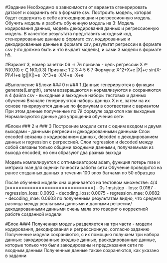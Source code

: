 #Задание
Необходимо в зависимости от варианта сгенерировать датасет и сохранить его в формате csv.
Построить модель, которая будет содержать в себе автокодировщик и регрессионную модель.
Обучить модель и разбить обученную модель на 3: Модель кодирования данных, модель декодирования данных и регрессионную модель.
В качестве результата представить исходный код, сгенерированные данные в формате csv, кодированные и декодированные данные в формате csv, результат регрессии в формате csv (что должно быть и что выдает модель), и сами 3 модели в формате h5.


#Вариант 3, номер зачетки 06 => 7й признак - цель регрессии
X ∈ N(0,10)
e ∈ N(0,0.3)
Признак: 1		2	3		4		5	6	7
Формула: X^2+X+e	|X|+e	sin(X-PI\4)+e	lg(|X|)+e	-X^3+e	-X/4+e	-X+e

#Выполнение
#Блоки ### 0 и  ### 1
Данные генерируются в функции generate(Length), затем возвращаются и нормализуются и сохраняются в 4 файла csv - выходные и выходные наборы тестовых и данных обучения
Вначале генерируются наборы данных X и e, затем на их основе генерируются данные по формулам в соотвествии с вариантом
При этом данные полученные по 7й формуле задаются как выходные
Нормализуются данные для упрощения обучения сети

#Блоки ### 2 и  ### 3
Построение модели сети с одним входом и двумя выходами - данными регресии и декодированными данными
Слои encoded связаны с кодированием данных, decoded с декодированием данных и regression с регрессией.
Слои regression и decoded между собой связаны только общими входными данными, получаемыми из выхода encoded, но они образуют два разных выхода

Модель компилируется с оптимизиатором adam, функция потерь mse и метрика mae для оценки точности работы сети
Обучение проводится на ранее созданных данных в течении 100 эпох батчами по 50 образцов

После обучения модели она оценивается на тестовом множестве:
4/4 [==============================] - 0s 1ms/step - loss: 0.0167 - regression_loss: 0.0092 - decoding_loss: 0.0075 - regression_mae: 0.0682 - decoding_mae: 0.0603
по полученным результатам видно, что средняя разница между реальными данными и данными регресии/декодированными данными очень мала
это говорит о корректной работе созданной модели

#Блок ###4
Полученная модель разделяется на три части - модели кодирования, декодирования и регрессионную, согласно заданию
Полученные модели сохраняются, с их помощью получаем три набора данных: закодированные входные данные, раскодированные данные, которые только что были закодированы и предсказания сети по входным данным
Полученные данные также сохраняются, как указано в задании

